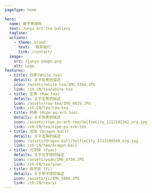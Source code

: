 ```yaml
---
pageType: home

hero:
  name: 峻宇茶画苑
  text: Junyu Art Tea Gallery
  tagline: 
  actions:
    - theme: brand
      text: 　联系我们
      link: /contact/
  image:
    src: /junyu-image.png
    alt: Logo
features:
  - title: 白茶(White tea)
    details: 关于白茶的描述
    icon: /assets/white-tea/IMG_5354.JPG
    link: /zh-CN/tea/white-tea
  - title: 生茶 (Raw tea)
    details: 关于生茶的描述
    icon: /assets/raw-tea/IMG_6019.JPG
    link: /zh-CN/tea/raw-tea
  - title: 熟茶 (Ripe pu-erh tea)
    details: 关于熟茶的描述
    icon: /assets/ripe-pu-erh-tea/SelfieCity_1112181342_org.jpg
    link: /zh-CN/tea/ripe-pu-erh-tea
  - title: 龙珠 (Dragon ball)
    details: 关于龙珠的描述
    icon: /assets/dragon-ball/SelfieCity_1112190549_org.jpg
    link: /zh-CN/tea/dragon-ball
  - title: 元字饼 (Yuan)
    details: 关于元字饼的描述
    icon: /assets/yuan/IMG_0734.JPG
    link: /zh-CN/tea/yuan
  - title: 易字饼 (Yi)
    details: 关于易字饼的描述
    icon: /assets/yi/IMG_5806.JPG
    link: /zh-CN/tea/yi
---
```

